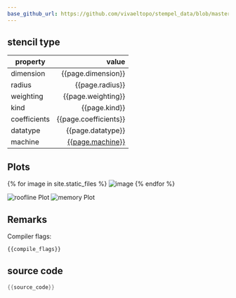 ```yaml
---
base_github_url: https://github.com/vivaeltopo/stempel_data/blob/master/
---
```


## stencil type

| property     | value            |
|--------------|-----------------:|
| dimension    | {{page.dimension}}    |
| radius       | {{page.radius}}       |
| weighting    | {{page.weighting}}    |
| kind         | {{page.kind}}         |
| coefficients | {{page.coefficients}} |
| datatype     | {{page.datatype}}     |
| machine      | [{{page.machine}}](/machine_files/{{page.machine}}) |

## Plots
{% for image in site.static_files %}
        <img src="{{ page.base_github_url }}{{ image.path }}" alt="image" />
{% endfor %}

![roofline Plot](/graphs/{{basename}}-roofline.svg)
![memory Plot](/graphs/{{basename}}-memory.svg)

## Remarks

Compiler flags:
```bash
{{compile_flags}}
```

## source code

```C
{{source_code}}
```
